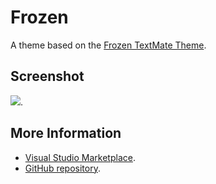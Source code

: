 # Frozen

A theme based on the [Frozen TextMate Theme](http://colorsublime.com/theme/Frozen).


## Screenshot
![](https://raw.githubusercontent.com/gerane/VSCodeThemes/master/gerane.Theme-Frozen/screenshot.png).


## More Information
* [Visual Studio Marketplace](https://marketplace.visualstudio.com/items/gerane.Theme-Frozen).
* [GitHub repository](https://github.com/gerane/VSCodeThemes).
